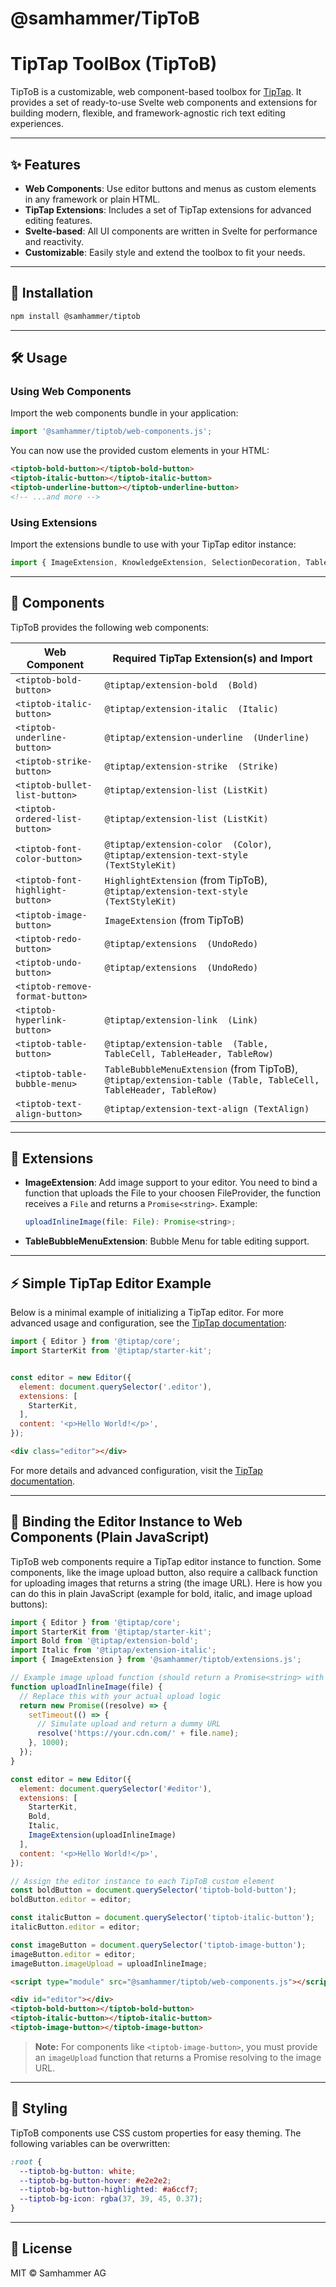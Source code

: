 # @samhammer/TipToB

TipTap ToolBox (TipToB)
================================

TipToB is a customizable, web component-based toolbox for [TipTap](https://tiptap.dev/). It provides a set of ready-to-use Svelte web components and extensions for building modern, flexible, and framework-agnostic rich text editing experiences.

---

## ✨ Features

- **Web Components**: Use editor buttons and menus as custom elements in any framework or plain HTML.
- **TipTap Extensions**: Includes a set of TipTap extensions for advanced editing features.
- **Svelte-based**: All UI components are written in Svelte for performance and reactivity.
- **Customizable**: Easily style and extend the toolbox to fit your needs.

---

## 🚀 Installation

```sh
npm install @samhammer/tiptob
```

---

## 🛠️ Usage

### Using Web Components

Import the web components bundle in your application:

```js
import '@samhammer/tiptob/web-components.js';
```

You can now use the provided custom elements in your HTML:

```html
<tiptob-bold-button></tiptob-bold-button>
<tiptob-italic-button></tiptob-italic-button>
<tiptob-underline-button></tiptob-underline-button>
<!-- ...and more -->
```

### Using Extensions

Import the extensions bundle to use with your TipTap editor instance:

```js
import { ImageExtension, KnowledgeExtension, SelectionDecoration, TableBubbleMenuExtension } from '@samhammer/tiptob/extensions';
```

---

## 🧩 Components


TipToB provides the following web components:

| Web Component                | Required TipTap Extension(s) and Import               |
|-----------------------------|---------------------------------------------|
| `<tiptob-bold-button>`      | `@tiptap/extension-bold  (Bold)`                  |
| `<tiptob-italic-button>`    | `@tiptap/extension-italic  (Italic)`                  |
| `<tiptob-underline-button>` | `@tiptap/extension-underline  (Underline)`               |
| `<tiptob-strike-button>`    | `@tiptap/extension-strike  (Strike)`                  |
| `<tiptob-bullet-list-button>`| `@tiptap/extension-list (ListKit)` |
| `<tiptob-ordered-list-button>`| `@tiptap/extension-list (ListKit)`|
| `<tiptob-font-color-button>`| `@tiptap/extension-color  (Color)`, `@tiptap/extension-text-style  (TextStyleKit)` |
| `<tiptob-font-highlight-button>`| `HighlightExtension` (from TipToB), `@tiptap/extension-text-style  (TextStyleKit)` |
| `<tiptob-image-button>`     | `ImageExtension` (from TipToB)              |
| `<tiptob-redo-button>`      | `@tiptap/extensions  (UndoRedo)`               |
| `<tiptob-undo-button>`      | `@tiptap/extensions  (UndoRedo)`               |
| `<tiptob-remove-format-button>`||
| `<tiptob-hyperlink-button>` | `@tiptap/extension-link  (Link)`                    |
| `<tiptob-table-button>`     | `@tiptap/extension-table  (Table, TableCell, TableHeader, TableRow)`|
| `<tiptob-table-bubble-menu>`| `TableBubbleMenuExtension` (from TipToB), `@tiptap/extension-table (Table, TableCell, TableHeader, TableRow)`   |
| `<tiptob-text-align-button>`| `@tiptap/extension-text-align (TextAlign)`              |

---

## 🧩 Extensions

- **ImageExtension**: Add image support to your editor. You need to bind a function that uploads the File to your choosen FileProvider, the function receives a `File` and returns a `Promise<string>`. Example:
  ```js
  uploadInlineImage(file: File): Promise<string>;
  ```
- **TableBubbleMenuExtension**: Bubble Menu for table editing support.

---

## ⚡ Simple TipTap Editor Example

Below is a minimal example of initializing a TipTap editor. For more advanced usage and configuration, see the [TipTap documentation](https://tiptap.dev/):

```js
import { Editor } from '@tiptap/core';
import StarterKit from '@tiptap/starter-kit';


const editor = new Editor({
  element: document.querySelector('.editor'),
  extensions: [
    StarterKit,
  ],
  content: '<p>Hello World!</p>',
});
```

```html
<div class="editor"></div>
```

For more details and advanced configuration, visit the [TipTap documentation](https://tiptap.dev/).

---

## 🔗 Binding the Editor Instance to Web Components (Plain JavaScript)

TipToB web components require a TipTap editor instance to function. Some components, like the image upload button, also require a callback function for uploading images that returns a string (the image URL). Here is how you can do this in plain JavaScript (example for bold, italic, and image upload buttons):

```js
import { Editor } from '@tiptap/core';
import StarterKit from '@tiptap/starter-kit';
import Bold from '@tiptap/extension-bold';
import Italic from '@tiptap/extension-italic';
import { ImageExtension } from '@samhammer/tiptob/extensions.js';

// Example image upload function (should return a Promise<string> with the image URL)
function uploadInlineImage(file) {
  // Replace this with your actual upload logic
  return new Promise((resolve) => {
    setTimeout(() => {
      // Simulate upload and return a dummy URL
      resolve('https://your.cdn.com/' + file.name);
    }, 1000);
  });
}

const editor = new Editor({
  element: document.querySelector('#editor'),
  extensions: [
    StarterKit,
    Bold,
    Italic,
    ImageExtension(uploadInlineImage)
  ],
  content: '<p>Hello World!</p>',
});

// Assign the editor instance to each TipToB custom element
const boldButton = document.querySelector('tiptob-bold-button');
boldButton.editor = editor;

const italicButton = document.querySelector('tiptob-italic-button');
italicButton.editor = editor;

const imageButton = document.querySelector('tiptob-image-button');
imageButton.editor = editor;
imageButton.imageUpload = uploadInlineImage;
```

```html
<script type="module" src="@samhammer/tiptob/web-components.js"></script>

<div id="editor"></div>
<tiptob-bold-button></tiptob-bold-button>
<tiptob-italic-button></tiptob-italic-button>
<tiptob-image-button></tiptob-image-button>
```

> **Note:** For components like `<tiptob-image-button>`, you must provide an `imageUpload` function that returns a Promise resolving to the image URL.

---

## 🎨 Styling

TipToB components use CSS custom properties for easy theming. The following variables can be overwritten:

```css
:root {
  --tiptob-bg-button: white;
  --tiptob-bg-button-hover: #e2e2e2;
  --tiptob-bg-button-highlighted: #a6ccf7;
  --tiptob-bg-icon: rgba(37, 39, 45, 0.37);
}
```

---

## 📄 License

MIT © Samhammer AG
